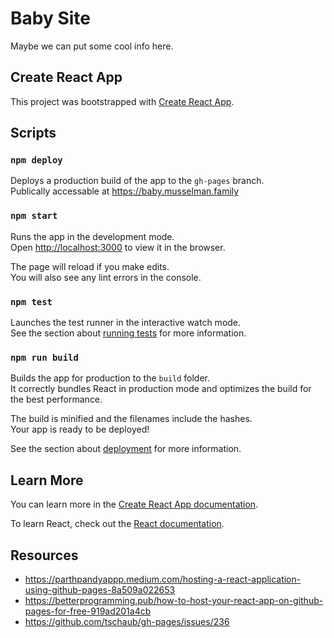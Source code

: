 # Baby Site
Maybe we can put some cool info here.

## Create React App
This project was bootstrapped with [Create React App](https://github.com/facebook/create-react-app).

## Scripts

### `npm deploy`
Deploys a production build of the app to the `gh-pages` branch.\
Publically accessable at https://baby.musselman.family

### `npm start`
Runs the app in the development mode.\
Open [http://localhost:3000](http://localhost:3000) to view it in the browser.

The page will reload if you make edits.\
You will also see any lint errors in the console.

### `npm test`

Launches the test runner in the interactive watch mode.\
See the section about [running tests](https://facebook.github.io/create-react-app/docs/running-tests) for more information.

### `npm run build`

Builds the app for production to the `build` folder.\
It correctly bundles React in production mode and optimizes the build for the best performance.

The build is minified and the filenames include the hashes.\
Your app is ready to be deployed!

See the section about [deployment](https://facebook.github.io/create-react-app/docs/deployment) for more information.

## Learn More

You can learn more in the [Create React App documentation](https://facebook.github.io/create-react-app/docs/getting-started).

To learn React, check out the [React documentation](https://reactjs.org/).

## Resources
* https://parthpandyappp.medium.com/hosting-a-react-application-using-github-pages-8a509a022653
* https://betterprogramming.pub/how-to-host-your-react-app-on-github-pages-for-free-919ad201a4cb
* https://github.com/tschaub/gh-pages/issues/236
